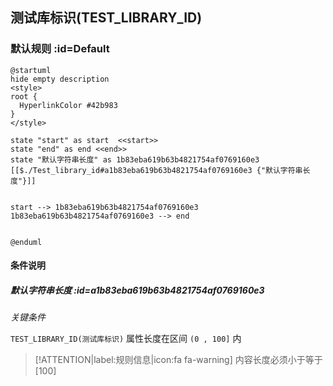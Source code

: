 ## 测试库标识(TEST_LIBRARY_ID) <!-- {docsify-ignore-all} -->

   

### 默认规则 :id=Default

```plantuml
@startuml
hide empty description
<style>
root {
  HyperlinkColor #42b983
}
</style>

state "start" as start  <<start>>
state "end" as end <<end>>
state "默认字符串长度" as 1b83eba619b63b4821754af0769160e3 [[$./Test_library_id#a1b83eba619b63b4821754af0769160e3 {"默认字符串长度"}]]


start --> 1b83eba619b63b4821754af0769160e3 
1b83eba619b63b4821754af0769160e3 --> end 


@enduml
```

#### 条件说明

##### 默认字符串长度 :id=a1b83eba619b63b4821754af0769160e3


*关键条件*


`TEST_LIBRARY_ID(测试库标识)` 属性长度在区间 `(0 , 100]` 内

> [!ATTENTION|label:规则信息|icon:fa fa-warning]
> 内容长度必须小于等于[100]







